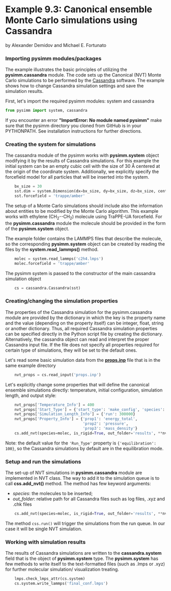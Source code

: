 Example 9.3: Canonical ensemble Monte Carlo simulations using Cassandra
============================================================================
by Alexander Demidov and Michael E. Fortunato

### Importing pysimm modules/packages

The example illustrates the basic principles of utilizing the **pysimm.cassandra** module. 
The code sets up the Canonical (NVT) Monte Carlo simulations to be performed by the [Cassandra](https://cassandra.nd.edu) software. 
The example shows how to change Cassandra simulation settings and save the simulation results.

First, let's import the required pysimm modules: system and cassandra

```python
from pysimm import system, cassandra
```

If you encounter an error **"ImportError: No module named pysimm"** make sure that the pysimm directory you cloned from GitHub is in your PYTHONPATH. 
See installation instructions for further directions.

### Creating the system for simulations

The cassandra module of the pysimm works with **pysimm.system** object modifying it by the results of Cassandra simulations. 
For this example the initial system can be an empty cubic cell with the size of 30 &#8491; centered at the origin of the coordinate system. 
Additionally, we explicitly specify the forcefield model for all particles that will be inserted into the system.

```python
    bx_size = 30
    sst.dim = system.Dimension(dx=bx_size, dy=bx_size, dz=bx_size, center=[bx_size / 2, bx_size / 2, bx_size / 2])
    sst.forcefield = 'trappe/amber'
```

The setup of a Monte Carlo simulations should include also the information about entities to be modified by the Monte Carlo algorithm. 
This example works with  ethylene (CH<sub>2</sub>--CH<sub>2</sub>) molecule using TraPPE-UA forcefield. 
For the **pysimm.cassandra** module the molecule should be provided in the form of the **pysimm.system** object.

The example folder contains the LAMMPS files that describe the molecule, so the corresponding  **pysimm.system** object can be created by reading the files by the **system.read_lammps()** method.

```python
    molec = system.read_lammps('c2h4.lmps')
    molec.forcefield = 'trappe/amber'
```

The pysimm system is passed to the constructor of the main cassandra simulation object 

```python
    cs = cassandra.Cassandra(sst)
```

### Creating/changing the simulation properties

The properties of the Cassandra simulation for the pysimm.cassandra module are provided by the dictionary in which the key is the property name and the value (depending on the property itself) can be integer, float, string or another dictionary. 
Thus, all required Cassandra simulation properties can be specified directly in the Python script file by creating the dictionary. 
Alternatively, the cassandra object can read and interpret the proper Cassandra input file. 
If the file does not specify all properties required for certain type of simulations, they will be set to the default ones.

Let's read some basic simulation data from the [**props.inp**](props.inp) file that is in the same example directory

```python
    nvt_props = cs.read_input('props.inp')
```

Let's explicitly change some properties that will define the canonical ensemble simulations directly: 
temperature, initial configuration, simulation length, and output style:
```python
    nvt_props['Temperature_Info'] = 400
    nvt_props['Start_Type'] = {'start_type': 'make_config', 'species': 300}
    nvt_props['Simulation_Length_Info'] = {'run': 300000}
    nvt_props['Property_Info'] = {'prop1': 'energy_total',
                                  'prop2': 'pressure',
                                  'prop3': 'mass_density'}
    cs.add_nvt(species=molec, is_rigid=True, out_folder='results', **nvt_props)
```
Note: the default value for the `'Run_Type'` property is `{'equilibration': 100}`, so the Cassandra simulations by default are in the equilibration mode.

### Setup and run the simulations

The set-up of NVT simulations in **pysimm.cassandra** module are implemented in NVT class. 
The way to add it to the simulation queue is to call **css.add_nvt()** method. The method has few keyword arguments:
* *species*: the molecules to be inserted;
* *out_folder*: relative path for all Cassandra files such as log files, .xyz and .chk files

```python
    cs.add_nvt(species=molec, is_rigid=True, out_folder='results', **nvt_props)
```

The method `css.run()` will trigger the simulations from the run queue. In our case it will be single NVT simulation.


### Working with simulation results

The results of Cassandra simulations are written to the **cassandra.system** field that is the object of **pysimm.system** type. 
The **pysimm.system** has few methods to write itself to the text-formatted files (such as .lmps or .xyz) for further 
molecular simulation/ visualization treating.

```python
    lmps.check_lmps_attr(cs.system)
    cs.system.write_lammps('final_conf.lmps')
```
